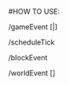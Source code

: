 #HOW TO USE:

/gameEvent <pos> <reason>[<entity>|<block>]

/scheduleTick <pos> <block> <time> <priority>

/blockEvent<pos> <block> <type> <data>

/worldEvent [<player>] <pos> <event> <data>
